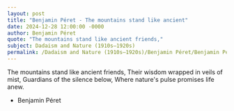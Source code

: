 ```yaml
---
layout: post
title: "Benjamin Péret - The mountains stand like ancient"
date: 2024-12-28 12:00:00 -0000
author: Benjamin Péret
quote: "The mountains stand like ancient friends,"
subject: Dadaism and Nature (1910s–1920s)
permalink: /Dadaism and Nature (1910s–1920s)/Benjamin Péret/Benjamin Péret - The mountains stand like ancient
---
```


The mountains stand like ancient friends,
Their wisdom wrapped in veils of mist,
Guardians of the silence below,
Where nature's pulse promises life anew.

- Benjamin Péret
